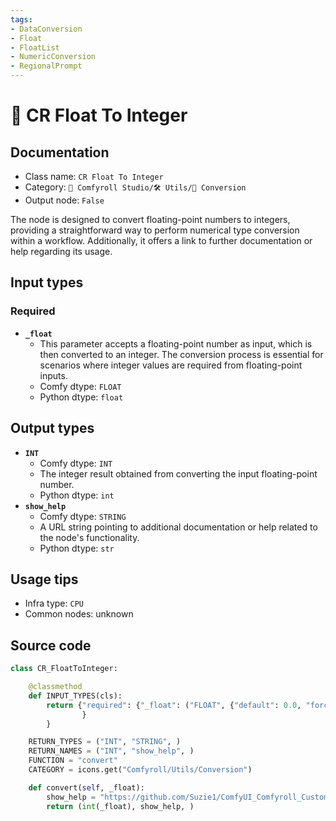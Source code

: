 ```yaml
---
tags:
- DataConversion
- Float
- FloatList
- NumericConversion
- RegionalPrompt
---
```


# 🔧 CR Float To Integer
## Documentation
- Class name: `CR Float To Integer`
- Category: `🧩 Comfyroll Studio/🛠️ Utils/🔧 Conversion`
- Output node: `False`

The node is designed to convert floating-point numbers to integers, providing a straightforward way to perform numerical type conversion within a workflow. Additionally, it offers a link to further documentation or help regarding its usage.
## Input types
### Required
- **`_float`**
    - This parameter accepts a floating-point number as input, which is then converted to an integer. The conversion process is essential for scenarios where integer values are required from floating-point inputs.
    - Comfy dtype: `FLOAT`
    - Python dtype: `float`
## Output types
- **`INT`**
    - Comfy dtype: `INT`
    - The integer result obtained from converting the input floating-point number.
    - Python dtype: `int`
- **`show_help`**
    - Comfy dtype: `STRING`
    - A URL string pointing to additional documentation or help related to the node's functionality.
    - Python dtype: `str`
## Usage tips
- Infra type: `CPU`
- Common nodes: unknown


## Source code
```python
class CR_FloatToInteger:

    @classmethod
    def INPUT_TYPES(cls):
        return {"required": {"_float": ("FLOAT", {"default": 0.0, "forceInput": True, "forceInput": True}),
                }
        }

    RETURN_TYPES = ("INT", "STRING", )
    RETURN_NAMES = ("INT", "show_help", )
    FUNCTION = "convert"
    CATEGORY = icons.get("Comfyroll/Utils/Conversion")

    def convert(self, _float):
        show_help = "https://github.com/Suzie1/ComfyUI_Comfyroll_CustomNodes/wiki/Conversion-Nodes#cr-float-to-integer"
        return (int(_float), show_help, )

```
